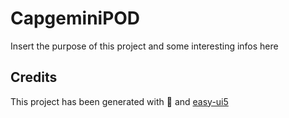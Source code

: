 # CapgeminiPOD

Insert the purpose of this project and some interesting infos here

## Credits

This project has been generated with 💙 and [easy-ui5](https://github.com/SAP)
